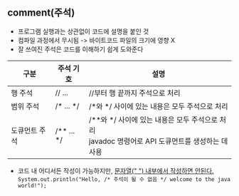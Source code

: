 ## comment(주석)
- 프로그램 실행과는 상관없이 코드에 설명을 붙인 것
- 컴파일 과정에서 무시됨 -> 바이트코드 파일의 크기에 영향 X
- 잘 쓰여진 주석은 코드를 이해하기 쉽게 도와준다


| 구분      | 주석 기호      | 설명                                                                |
|---------|------------|-------------------------------------------------------------------|
| 행 주석    | // ...     | //부터 행 끝까지 주석으로 처리                                                |
| 범위 주석   | /* ... */  | /*와 */ 사이에 있는 내용은 모두 주석으로 처리                                      |
| 도큐먼트 주석 | /** ... */ | /**와 */ 사이에 있는 내용은 모두 주석으로 처리<br>javadoc 명령어로 API 도큐먼트를 생성하는 데 사용 |
- 코드 내 어디서든 작성이 가능하지만, <u>문자열(" ") 내부에서 작성하면 안된다.</u>
`System.out.println("Hello, /* 주석이 될 수 없음 */ welcome to the java world!");`